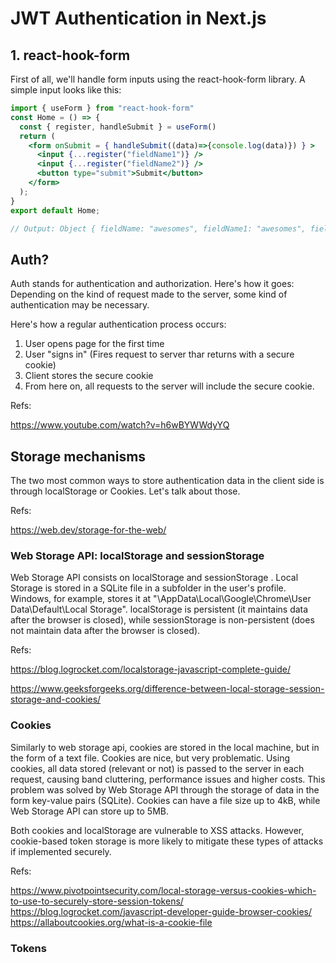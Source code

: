# JWT Authentication in Next.js

## 1. react-hook-form

First of all, we'll handle form inputs using the react-hook-form library.
A simple input looks like this:

```jsx
import { useForm } from "react-hook-form"
const Home = () => {
  const { register, handleSubmit } = useForm()
  return (
    <form onSubmit = { handleSubmit((data)=>{console.log(data)}) } >
      <input {...register("fieldName1")} />
      <input {...register("fieldName2")} />
      <button type="submit">Submit</button>
    </form>
  );
}
export default Home;

// Output: Object { fieldName: "awesomes", fieldName1: "awesomes", fieldName2: 2 } //
```

## Auth?

Auth stands for authentication and authorization. Here's how it goes: Depending on the kind of request made to the server, some kind of authentication may be necessary.

Here's how a regular authentication process occurs:

1. User opens page for the first time
2. User "signs in" (Fires request to server thar returns with a secure cookie)
3. Client stores the secure cookie
4. From here on, all requests to the server will include the secure cookie.

Refs:

https://www.youtube.com/watch?v=h6wBYWWdyYQ

## Storage mechanisms

The two most common ways to store authentication data in the client side is through localStorage or Cookies. Let's talk about those.

Refs: 

https://web.dev/storage-for-the-web/

### Web Storage API: localStorage and sessionStorage

Web Storage API consists on localStorage and sessionStorage . Local Storage is stored in a SQLite file in a subfolder in the user's profile. Windows, for example, stores it at "\AppData\Local\Google\Chrome\User Data\Default\Local Storage".
localStorage is persistent (it maintains data after the browser is closed), while sessionStorage is non-persistent (does not maintain data after the browser is closed).


Refs: 

https://blog.logrocket.com/localstorage-javascript-complete-guide/

https://www.geeksforgeeks.org/difference-between-local-storage-session-storage-and-cookies/


### Cookies

Similarly to web storage api, cookies are stored in the local machine, but in the form of a text file. Cookies are nice, but very problematic. Using cookies, all data stored (relevant or not) is passed to the server in each request, causing band cluttering, performance issues and higher costs. This problem was solved by Web Storage API through the storage of data in the form key-value pairs (SQLite). Cookies can have a file size up to 4kB, while Web Storage API can store up to 5MB.

Both cookies and localStorage are vulnerable to XSS attacks. However, cookie-based token storage is more likely to mitigate these types of attacks if implemented securely.

Refs:

https://www.pivotpointsecurity.com/local-storage-versus-cookies-which-to-use-to-securely-store-session-tokens/
https://blog.logrocket.com/javascript-developer-guide-browser-cookies/
https://allaboutcookies.org/what-is-a-cookie-file


### Tokens

